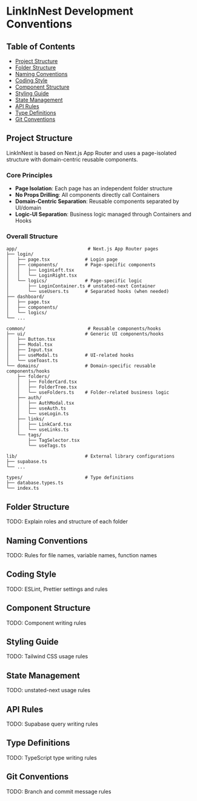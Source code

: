 # LinkInNest Development Conventions

## Table of Contents

- [Project Structure](#project-structure)
- [Folder Structure](#folder-structure)
- [Naming Conventions](#naming-conventions)
- [Coding Style](#coding-style)
- [Component Structure](#component-structure)
- [Styling Guide](#styling-guide)
- [State Management](#state-management)
- [API Rules](#api-rules)
- [Type Definitions](#type-definitions)
- [Git Conventions](#git-conventions)

## Project Structure

LinkInNest is based on Next.js App Router and uses a page-isolated structure with domain-centric reusable components.

### Core Principles

- **Page Isolation**: Each page has an independent folder structure
- **No Props Drilling**: All components directly call Containers
- **Domain-Centric Separation**: Reusable components separated by UI/domain
- **Logic-UI Separation**: Business logic managed through Containers and Hooks

### Overall Structure

```
app/                          # Next.js App Router pages
├── login/
│   ├── page.tsx             # Login page
│   ├── components/          # Page-specific components
│   │   ├── LoginLeft.tsx
│   │   └── LoginRight.tsx
│   └── logics/              # Page-specific logic
│       ├── LoginContainer.ts # unstated-next Container
│       └── useUsers.ts      # Separated hooks (when needed)
├── dashboard/
│   ├── page.tsx
│   ├── components/
│   └── logics/
└── ...

common/                       # Reusable components/hooks
├── ui/                      # Generic UI components/hooks
│   ├── Button.tsx
│   ├── Modal.tsx
│   ├── Input.tsx
│   ├── useModal.ts          # UI-related hooks
│   └── useToast.ts
└── domains/                 # Domain-specific reusable components/hooks
    ├── folders/
    │   ├── FolderCard.tsx
    │   ├── FolderTree.tsx
    │   └── useFolders.ts    # Folder-related business logic
    ├── auth/
    │   ├── AuthModal.tsx
    │   ├── useAuth.ts
    │   └── useLogin.ts
    ├── links/
    │   ├── LinkCard.tsx
    │   └── useLinks.ts
    └── tags/
        ├── TagSelector.tsx
        └── useTags.ts

lib/                         # External library configurations
├── supabase.ts
└── ...

types/                       # Type definitions
├── database.types.ts
└── index.ts
```

## Folder Structure

TODO: Explain roles and structure of each folder

## Naming Conventions

TODO: Rules for file names, variable names, function names

## Coding Style

TODO: ESLint, Prettier settings and rules

## Component Structure

TODO: Component writing rules

## Styling Guide

TODO: Tailwind CSS usage rules

## State Management

TODO: unstated-next usage rules

## API Rules

TODO: Supabase query writing rules

## Type Definitions

TODO: TypeScript type writing rules

## Git Conventions

TODO: Branch and commit message rules
